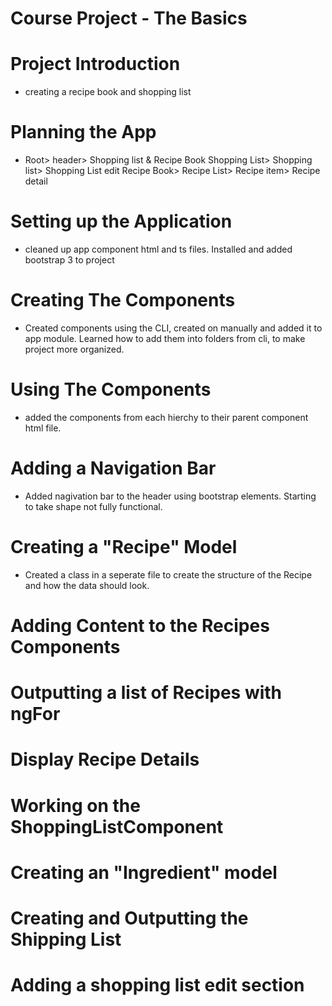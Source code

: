 # Course Project - The Basics
  
  # Project Introduction
  - creating a recipe book and shopping list
  # Planning the App
   - Root> header> Shopping list & Recipe Book
      Shopping List> Shopping list> Shopping List edit
      Recipe Book> Recipe List> Recipe item> Recipe detail
  # Setting up the Application
  - cleaned up app component html and ts files. Installed and added bootstrap 3 to project
  # Creating The Components
  - Created components using the CLI, created on manually and added it to app module. Learned how to add them into folders from cli, to make project more organized.
  # Using The Components
  - added the components from each hierchy to their parent component html file.
  # Adding a Navigation Bar
  - Added nagivation bar to the header using bootstrap elements. Starting to take shape not fully functional.
  # Creating a "Recipe" Model
  - Created a class in a seperate file to create the structure of the Recipe and how the data should look.
  # Adding Content to the Recipes Components

  # Outputting a list of Recipes with ngFor

  # Display Recipe Details

  # Working on the ShoppingListComponent

  # Creating an "Ingredient" model

  # Creating and Outputting the Shipping List

  # Adding a shopping list edit section

